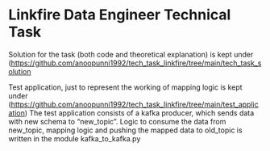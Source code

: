 # Linkfire Data Engineer Technical Task

Solution for the task (both code and theoretical explanation) is kept under (https://github.com/anoopunni1992/tech_task_linkfire/tree/main/tech_task_solution

Test application, just to represent the working of mapping logic is kept under (https://github.com/anoopunni1992/tech_task_linkfire/tree/main/test_application)
The test application consists of a kafka producer, which sends data with new schema to “new_topic”. Logic to consume the data 
from new_topic, mapping logic and pushing the mapped data to old_topic is written in the module kafka_to_kafka.py
